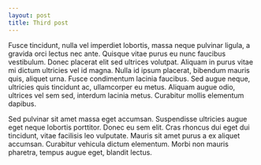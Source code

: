 ```yaml
---
layout: post
title: Third post
---
```


Fusce tincidunt, nulla vel imperdiet lobortis, massa neque pulvinar ligula, a gravida orci lectus nec ante. Quisque vitae purus eu nunc faucibus vestibulum. Donec placerat elit sed ultrices volutpat. Aliquam in purus vitae mi dictum ultricies vel id magna. Nulla id ipsum placerat, bibendum mauris quis, aliquet urna. Fusce condimentum lacinia faucibus. Sed augue neque, ultricies quis tincidunt ac, ullamcorper eu metus. Aliquam augue odio, ultrices vel sem sed, interdum lacinia metus. Curabitur mollis elementum dapibus.

Sed pulvinar sit amet massa eget accumsan. Suspendisse ultricies augue eget neque lobortis porttitor. Donec eu sem elit. Cras rhoncus dui eget dui tincidunt, vitae facilisis leo vulputate. Mauris sit amet purus a ex aliquet accumsan. Curabitur vehicula dictum elementum. Morbi non mauris pharetra, tempus augue eget, blandit lectus.

